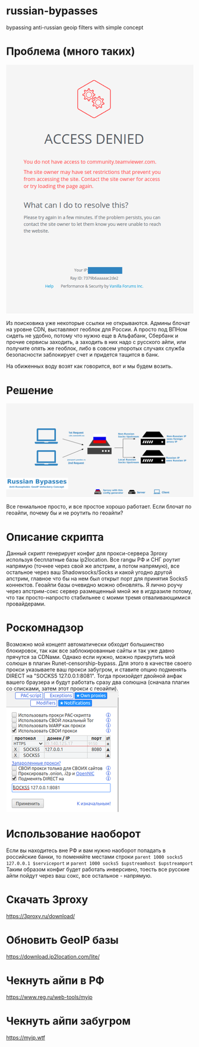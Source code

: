 # russian-bypasses
bypassing anti-russian geoip filters with simple concept

# Проблема (много таких)
![problem](img/bullshit.png)

Из поисковика уже некоторые ссылки не открываются. Админы блочат на уровне CDN, выставляют геоблок для России. А просто под ВПНом сидеть не удобно, потому что нужно еще в Альфабанк, Сбербанк и прочие сервисы заходить, а заходить в них надо с русского айпи, или получите опять же геоблок, либо в совсем упоротых случаях служба безопасности заблокирует счет и придется тащится в банк.

На обиженных воду возят как говорится, вот и мы будем возить.

# Решение
![solution](img/russian-bypasses.png)

Все гениальное просто, и все простое хорошо работает. Если блочат по геоайпи, почему бы и не роутить по геоайпи?

# Описание скрипта
Данный скрипт генерирует конфиг для прокси-сервера 3proxy используя бесплатные базы ip2location. Все rangы РФ и СНГ роутит напрямую (точнее через свой же апстрим, а потом напрямую), все остальное через ваш Shadowsocks/Socks и какой угодно другой апстрим, главное что бы на нем был открыт порт для принятия Socks5 коннектов. Геоайпи базы очевидно можно обновлять. Я лично роучу через апстрим-сокс сервер размещенный мной же в игдразиле потому, что так просто-напросто стабильнее с моими тремя отваливающимися провайдерами.

# Роскомнадзор
Возможно мой концепт автоматически обходит большинство блокировок, так как все заблокированные сайты и так уже давно прячутся за CDNами. Однако если нужно, можно прикрутить мой солюшн в плагин Runet-censorship-bypass. Для этого в качестве своего прокси указываете ваш прокси забугром, и ставите опцию подменять DIRECT на "SOCKS5 127.0.0.1:8081". Тогда произойдет двойной анфак вашего браузера и будут работать сразу два солюшна (сначала плагин со списками, затем этот прокси с геоайпи).
![runet](img/runet.png)

# Использование наоборот
Если вы находитесь вне РФ и вам нужно наоборот попадать в российские банки, то поменяйте местами строки
```parent 1000 socks5 127.0.0.1 $serviceport```
и
```parent 1000 socks5 $upstreamhost $upstreamport```
Таким образом конфиг будет работать инверсивно, тоесть все русские айпи пойдут через ваш сокс, все остальное - напрямую.


# Скачать 3proxy
https://3proxy.ru/download/

# Обновить GeoIP базы
https://download.ip2location.com/lite/

# Чекнуть айпи в РФ
https://www.reg.ru/web-tools/myip

# Чекнуть айпи забугром
https://myip.wtf
